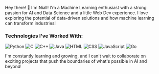 Hey there! 👋 I'm Niall!
I'm a Machine Learning enthusiast with a strong passion for AI and Data Science and a little Web Dev experience. I love exploring the potential of data-driven solutions and how machine learning can transform industries!

### Technologies I've Worked With:
![Python](https://img.shields.io/badge/-Python-3776AB?style=for-the-badge&logo=python&logoColor=white)
![C](https://img.shields.io/badge/-C-A8B9CC?style=for-the-badge&logo=c&logoColor=white)
![C++](https://img.shields.io/badge/-C++-00599C?style=for-the-badge&logo=cplusplus&logoColor=white)
![Java](https://img.shields.io/badge/-Java-007396?style=for-the-badge&logo=java&logoColor=white)
![HTML](https://img.shields.io/badge/-HTML-E34F26?style=for-the-badge&logo=html5&logoColor=white)
![CSS](https://img.shields.io/badge/-CSS-1572B6?style=for-the-badge&logo=css3&logoColor=white)
![JavaScript](https://img.shields.io/badge/-JavaScript-F7DF1E?style=for-the-badge&logo=javascript&logoColor=black)
![Go](https://img.shields.io/badge/-Go-00ADD8?style=for-the-badge&logo=go&logoColor=white)

I'm constantly learning and growing, and I can't wait to collaborate on exciting projects that push the boundaries of what's possible in AI and beyond!
